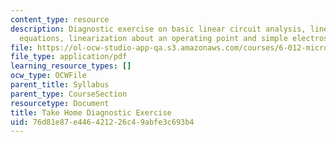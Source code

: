 ```yaml
---
content_type: resource
description: Diagnostic exercise on basic linear circuit analysis, linear differential
  equations, linearization about an operating point and simple electrostatics.
file: https://ol-ocw-studio-app-qa.s3.amazonaws.com/courses/6-012-microelectronic-devices-and-circuits-fall-2009/76d81e87e446421226c49abfe3c693b4_MIT6_012F09_diagnostic_soln.pdf
file_type: application/pdf
learning_resource_types: []
ocw_type: OCWFile
parent_title: Syllabus
parent_type: CourseSection
resourcetype: Document
title: Take Home Diagnostic Exercise
uid: 76d81e87-e446-4212-26c4-9abfe3c693b4
---
```

